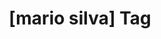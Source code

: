 ---
article_id: 0
description: List of articles under [mario silva] tag.
image: http://huntingbears.com.ve/static/img/site/mstile-310x310.png
layout: tag
slug: mario-silva
title: '[mario silva] Tag'
---